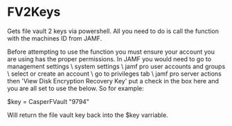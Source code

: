 # FV2Keys
Gets file vault 2 keys via powershell.
All you need to do is call the function with the machines ID from JAMF.

Before attempting to use the function you must ensure your account you are using has the proper permissions. In JAMF you would need to go to management settings \ system settings \ jamf pro user accounts and groups \ select or create an account \ go to privileges tab \ jamf pro server actions then 'View Disk Encryption Recovery Key' put a check in the box here and you are all set to use the below.
So for example:

$key = CasperFVault "9794"

Will return the file vault key back into the $key varriable. 
